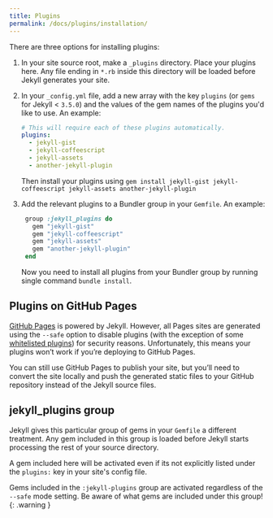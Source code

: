 ```yaml
---
title: Plugins
permalink: /docs/plugins/installation/
---
```


There are three options for installing plugins:

1. In your site source root, make a `_plugins` directory. Place your plugins
   here. Any file ending in `*.rb` inside this directory will be loaded before
   Jekyll generates your site.

2. In your `_config.yml` file, add a new array with the key `plugins` (or `gems` for Jekyll < `3.5.0`) and the
   values of the gem names of the plugins you'd like to use. An example:

   ```yaml
   # This will require each of these plugins automatically.
   plugins:
     - jekyll-gist
     - jekyll-coffeescript
     - jekyll-assets
     - another-jekyll-plugin
   ```

   Then install your plugins using `gem install jekyll-gist jekyll-coffeescript jekyll-assets another-jekyll-plugin`

3. Add the relevant plugins to a Bundler group in your `Gemfile`. An
   example:

   ```ruby
    group :jekyll_plugins do
      gem "jekyll-gist"
      gem "jekyll-coffeescript"
      gem "jekyll-assets"
      gem "another-jekyll-plugin"
    end
   ```

   Now you need to install all plugins from your Bundler group by running single command `bundle install`.

## Plugins on GitHub Pages

[GitHub Pages](https://pages.github.com/) is powered by Jekyll.
However, all Pages sites are generated using the `--safe` option
to disable plugins (with the exception of some
[whitelisted plugins](https://pages.github.com/versions)) for
security reasons. Unfortunately, this means
your plugins won’t work if you’re deploying to GitHub Pages.

You can still use GitHub Pages to publish your site, but you’ll need to
convert the site locally and push the generated static files to your GitHub
repository instead of the Jekyll source files.

## jekyll_plugins group

Jekyll gives this particular group of gems in your `Gemfile` a different
treatment. Any gem included in this group is loaded before Jekyll starts
processing the rest of your source directory.

A gem included here will be activated even if its not explicitly listed under
the `plugins:` key in your site's config file.


Gems included in the `:jekyll-plugins` group are activated
regardless of the `--safe` mode setting. Be aware of what
gems are included under this group!
{: .warning }
